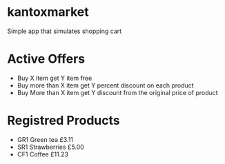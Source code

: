 # kantoxmarket
Simple app that simulates shopping cart

# Active Offers
- Buy X item get Y item free
- Buy more than X item get Y percent discount on each product
- Buy More than X item get Y discount from the original price of product 

# Registred Products
- GR1 Green tea £3.11
- SR1 Strawberries £5.00
- CF1 Coffee £11.23
